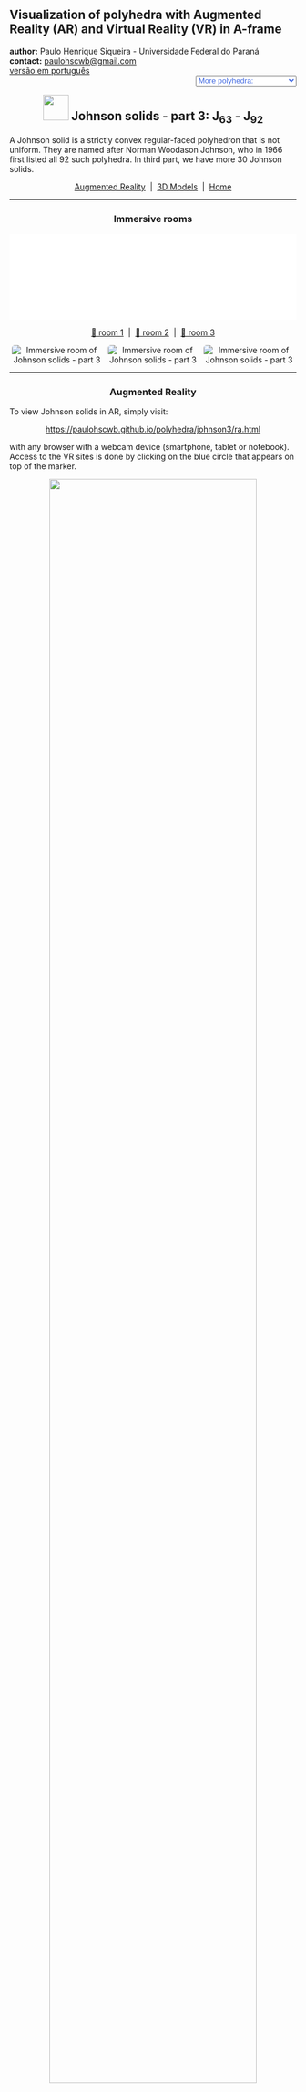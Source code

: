 <link rel="stylesheet" href="../scripts/style.css">
<meta charset="utf-8">
<link rel="icon" type="image/png" href="vr/salas/imagens/icone.png">
<h2>Visualization of polyhedra with Augmented Reality (AR) and Virtual Reality (VR) in A-frame</h2>
 <b>author:</b> Paulo Henrique Siqueira - Universidade Federal do Paraná
 <br><b>contact:</b> <a href="#">paulohscwb@gmail.com</a>
 <br><a href="https://paulohscwb.github.io/polyhedra/johnson3/pt-br/">versão em português</a>
<form style="margin: 0 auto; float:right; text-align:right; width:100%; margin-bottom:15px;">
	<select id="url" onchange="urlHandler(this.value)" style="color:royalblue;">
		<option disabled selected value>More polyhedra:</option>
		<option value="../archimedes/">Archimedes</option>
		<option value="../catalan/">Catalan</option>
		<option value="../nonconvex/">Non convex</option>
		<option value="../platonic/">Platonic</option>
		<option value="../polyhedron/">Prisms and antiprisms</option>
		<option value="../quasiregular/">Quasi regular</option>
		<option value="../selfintersect/">Self-intersecting</option>
		<option value="../selfintersectsnub/">Self-intersecting snub</option>
		<option value="../selfintersecttruncated/">Self intersecting truncated</option>
		<option value="../johnson1/">Johnson: 1-32</option>
		<option value="../johnson2/">Johnson: 33-62</option>
		<option disabled value="../johnson3/">Johnson: 63-92</option>
		<option value="../infinity/">Stellation to infinity</option>
	</select>
</form>
<script>
function urlHandler(value) {                               
    window.location.assign(`${value}`);
}
</script>

<p id="p13"></p>
  <h2 align="center"><img src="vr/salas/imagens/icone.png" style="margin-bottom:-10px" width="45"> Johnson solids - part 3: J<sub>63</sub> - J<sub>92</sub></h2>
  A Johnson solid is a strictly convex regular-faced polyhedron that is not uniform. They are named after Norman Woodason Johnson, who in 1966 first listed all 92 such polyhedra. In third part, we have more 30 Johnson solids. 
 <p align="center"><a href="#ra">Augmented Reality</a><span>&nbsp;&nbsp;|&nbsp;&nbsp;</span><a href="#m3d">3D Models</a><span>&nbsp;&nbsp;|&nbsp;&nbsp;</span><a href="../">Home</a></p>
<hr>
  <h3 align="center">Immersive rooms</h3>
  <div class="embed-container"><iframe width="100%" src="sala1.htm" title="Sala Imersiva dos Sólidos de Johnson - parte 3" frameborder="0" loading="lazy"></iframe></div>
  <p align="center"><a href="sala1.htm" target="_blank">&#x1f517; room 1</a><span>&nbsp;&nbsp;|&nbsp;&nbsp;</span><a href="sala2.htm" target="_blank">&#x1f517; room 2</a><span>&nbsp;&nbsp;|&nbsp;&nbsp;</span><a href="sala3.htm" target="_blank">&#x1f517; room 3</a></p>
  <p align="center"><img src="../../geometria-descritiva/videos/johnson3a.gif" style="max-width: 31.5%; border-radius:5px; margin-right:2%" alt="Immersive room of Johnson solids - part 3" loading="lazy"/><img src="../../geometria-descritiva/videos/johnson3b.gif" alt="Immersive room of Johnson solids - part 3" style="max-width: 31.5%; border-radius:5px; margin-right:2%" loading="lazy"/><img src="../../geometria-descritiva/videos/johnson3c.gif" style="max-width: 31.5%; border-radius:5px" alt="Immersive room of Johnson solids - part 3" loading="lazy"/></p>
<hr>
  <h3 id="ra" align="center">Augmented Reality</h3>
  To view Johnson solids in AR, simply visit:
<p align="center"><a href="ra.html" target="_blank">https://paulohscwb.github.io/polyhedra/johnson3/ra.html</a></p> 
with any browser with a webcam device (smartphone, tablet or notebook). 
<br>Access to the VR sites is done by clicking on the blue circle that appears on top of the marker.
<p align="center"><img style="border-radius:7px;" src="ar/example9.jpg" width="85%"></p>
<p align="center"><img src="ar/johnson3.gif" style="max-width: 92%; border-radius:5px;" loading="lazy"/></p>
<hr>
<h3 id="m3d" align="center">3D models</h3>
<iframe width="560" height="315" style="max-width:100%" src="https://www.youtube.com/embed/videoseries?list=PLy0I_lGW8HxXQoWgT-PKQ-avQgnJ3UXuZ" title="YouTube video player" frameborder="0" allow="accelerometer; autoplay; clipboard-write; encrypted-media; gyroscope; picture-in-picture; web-share"  allowfullscreen></iframe>
<h4>1. Tridiminished icosahedron</h4>
<a href="vr/j63_tridiminished_icosahedron.htm" target="_blank" title="3D model" class="fotoA"><img src="ar/215A.png" class="foto"></a><img src="ar/215.png" class="qr">
 <br><span class="titulo">J<sub>63</sub></span> The tridiminished icosahedron, or teddi, is one of the 92 Johnson solids. It can be constructed by removing 3 mutually non-adjacent vertices from a regular icosahedron. The name refers to one way of constructing it, by removing three pentagonal pyramids J<sub>2</sub> from a regular icosahedron, which replaces three sets of five triangular faces from the icosahedron with three mutually adjacent pentagonal faces. 
<br><br><b>Faces:</b> 5 triangles and 3 pentagons | <b>Edges:</b> 15 | <b>Vertices:</b> 9 | <b>Dihedral angles:</b> 138.19°, 100.81° and 63.43°. <a href="https://polytope.miraheze.org/wiki/Tridiminished_icosahedron" target="_blank">More...</a><br><a href="ra.html" class="raAR" title="Augmented reality" target="_blank"></a>
<hr>
<h4>2. Augmented tridiminished icosahedron</h4>
<a href="vr/j64_augmented_tridiminished_icosahedron.htm" target="_blank" title="3D model" class="fotoA"><img src="ar/216A.png" class="foto"></a><img src="ar/216.png" class="qr">
 <br><span class="titulo">J<sub>64</sub></span> The augmented tridiminished icosahedron, or auteddi, is one of the Johnson solids. It can be constructed by attaching a tetrahedron, seen as a triangular pyramid, to the triangular face of the tridiminished icosahedron that is connected only to pentagons. It is the only Johnson solid that is constructed using both diminishing and augmenting, assuming that no diminishing and augmenting cancel each other out.  
<br><br><b>Faces:</b> 7 triangles and 3 pentagons | <b>Edges:</b> 18 | <b>Vertices:</b> 10 | <b>Dihedral angles:</b> 171.34°, 138.19°, 100.81°, 70.53° and 63.43°. <a href="https://polytope.miraheze.org/wiki/Augmented_tridiminished_icosahedron" target="_blank">More...</a><br><a href="ra.html" class="raAR" title="Augmented reality" target="_blank"></a>
<hr>
<h4>3. Augmented truncated tetrahedron</h4>
<a href="vr/j65_augmented_truncated_tetrahedron.htm" target="_blank" title="3D model" class="fotoA"><img src="ar/217A.png" class="foto"></a><img src="ar/217.png" class="qr">
 <br><span class="titulo">J<sub>65</sub></span> The augmented truncated tetrahedron, or autut, is one of the Johnson solids. It can be constructed by attaching a triangular cupola J<sub>3</sub> to one of the hexagonal faces of the truncated tetrahedron.  
<br><br><b>Faces:</b> 8 triangles, 3 squares and 3 hexagons | <b>Edges:</b> 27 | <b>Vertices:</b> 15 | <b>Dihedral angles:</b> 164.21°, 141.06°, 125.26°, 109.47° and 70.53°. <a href="https://polytope.miraheze.org/wiki/Augmented_truncated_tetrahedron" target="_blank">More...</a><br><a href="ra.html" class="raAR" title="Augmented reality" target="_blank"></a>
<hr>
<h4>4. Augmented truncated cube</h4>
<a href="vr/j66_augmented_truncated_cube.htm" target="_blank" title="3D model" class="fotoA"><img src="ar/218A.png" class="foto"></a><img src="ar/218.png" class="qr">
 <br><span class="titulo">J<sub>66</sub></span> The augmented truncated cube, or autic, is one of the Johnson solids. It can be constructed by attaching a square cupola J<sub>4</sub> to one of the octagonal faces of the truncated cube.
<br><br><b>Faces:</b> 12 triangles, 5 squares and 5 octagons | <b>Edges:</b> 48 | <b>Vertices:</b> 28 | <b>Dihedral angles:</b> 170.26°, 144.74°, 135°, 125.26° and 90°. <a href="https://polytope.miraheze.org/wiki/Augmented_truncated_cube" target="_blank">More...</a><br><a href="ra.html" class="raAR" title="Augmented reality" target="_blank"></a>
<hr>
<h4>5. Biaugmented truncated cube</h4>
<a href="vr/j67_biaugmented_truncated_cube.htm" target="_blank" title="3D model" class="fotoA"><img src="ar/219A.png" class="foto"></a><img src="ar/219.png" class="qr">
 <br><span class="titulo">J<sub>67</sub></span> The biaugmented truncated cube, or bautic, is one of the Johnson solids. It can be constructed by attaching square cupolas J<sub>4</sub> to two opposite octagonal faces of the truncated cube.
<br><br><b>Faces:</b> 16 triangles, 10 squares and 4 octagons | <b>Edges:</b> 60 | <b>Vertices:</b> 32 | <b>Dihedral angles:</b> 170.26°, 144.74°, 135°, 125.26° and 90°. <a href="https://polytope.miraheze.org/wiki/Biaugmented_truncated_cube" target="_blank">More...</a><br><a href="ra.html" class="raAR" title="Augmented reality" target="_blank"></a>
<hr>
<h4>6. Augmented truncated dodecahedron</h4>
<a href="vr/j68_augmented_truncated_dodecahedron.htm" target="_blank" title="3D model" class="fotoA"><img src="ar/220A.png" class="foto"></a><img src="ar/220.png" class="qr">
 <br><span class="titulo">J<sub>68</sub></span> The augmented truncated dodecahedron, or autid, is one of the Johnson solids. It can be constructed by attaching a pentagonal cupola J<sub>5</sub> to one of the decagonal faces of the truncated dodecahedron.
<br><br><b>Faces:</b> 25 triangles, 5 squares, 1 pentagon and 11 decagons | <b>Edges:</b> 105 | <b>Vertices:</b> 65 | <b>Dihedral angles:</b> 174.34°, 159.09°, 153.94°, 148.28°, 142.62° and 116.57°. <a href="https://polytope.miraheze.org/wiki/Augmented_truncated_dodecahedron" target="_blank">More...</a><br><a href="ra.html" class="raAR" title="Augmented reality" target="_blank"></a>
<hr>
<h4>7. Parabiaugmented truncated dodecahedron</h4>
<a href="vr/j69_parabiaugmented_truncated_dodecahedron.htm" target="_blank" title="3D model" class="fotoA"><img src="ar/221A.png" class="foto"></a><img src="ar/221.png" class="qr">
 <br><span class="titulo">J<sub>69</sub></span> The parabiaugmented truncated dodecahedron, or pabautid, is one of the Johnson solids. It can be constructed by attaching two pentagonal cupolas J<sub>5</sub> to two opposite decagonal faces of the truncated dodecahedron.
<br><br><b>Faces:</b> 30 triangles, 10 squares, 2 pentagons and 10 decagons | <b>Edges:</b> 120 | <b>Vertices:</b> 70 | <b>Dihedral angles:</b> 174.34°, 159.09°, 153.94°, 148.28°, 142.62° and 116.57°. <a href="https://polytope.miraheze.org/wiki/Parabiaugmented_truncated_dodecahedron" target="_blank">More...</a><br><a href="ra.html" class="raAR" title="Augmented reality" target="_blank"></a>
<hr>
<h4>8. Metabiaugmented truncated dodecahedron</h4>
<a href="vr/j70_metabiaugmented_truncated_dodecahedron.htm" target="_blank" title="3D model" class="fotoA"><img src="ar/222A.png" class="foto"></a><img src="ar/222.png" class="qr">
 <br><span class="titulo">J<sub>70</sub></span> The metabiaugmented truncated dodecahedron, or mabautid, is one of the Johnson solids. It can be constructed by attaching two pentagonal cupolas J<sub>5</sub> to two non-opposite, non-adjacent decagonal faces of the truncated dodecahedron.
<br><br><b>Faces:</b> 30 triangles, 10 squares, 2 pentagons and 10 decagons | <b>Edges:</b> 120 | <b>Vertices:</b> 70 | <b>Dihedral angles:</b> 174.34°, 159.09°, 153.94°, 148.28°, 142.62° and 116.57°. <a href="https://polytope.miraheze.org/wiki/Metabiaugmented_truncated_dodecahedron" target="_blank">More...</a><br><a href="ra.html" class="raAR" title="Augmented reality" target="_blank"></a>
<hr>
<h4>9. Triaugmented truncated dodecahedron</h4>
<a href="vr/j71_triaugmented_truncated_dodecahedron.htm" target="_blank" title="3D model" class="fotoA"><img src="ar/223A.png" class="foto"></a><img src="ar/223.png" class="qr">
 <br><span class="titulo">J<sub>71</sub></span> The triaugmented truncated dodecahedron, or tautid, is one of the Johnson solids. It can be constructed by attaching pentagonal cupolas J<sub>5</sub> to three mutually non-adjacent decagonal faces of the truncated dodecahedron.
<br><br><b>Faces:</b> 35 triangles, 10 squares, 3 pentagons and 9 decagons | <b>Edges:</b> 135 | <b>Vertices:</b> 75 | <b>Dihedral angles:</b> 174.34°, 159.09°, 153.94°, 148.28°, 142.62° and 116.57°. <a href="https://polytope.miraheze.org/wiki/Triaugmented_truncated_dodecahedron" target="_blank">More...</a><br><a href="ra.html" class="raAR" title="Augmented reality" target="_blank"></a>
<hr>
<h4>10. Gyrate rhombicosidodecahedron</h4>
<a href="vr/j72_gyrate_rhombicosidodecahedron.htm" target="_blank" title="3D model" class="fotoA"><img src="ar/224A.png" class="foto"></a><img src="ar/224.png" class="qr">
 <br><span class="titulo">J<sub>72</sub></span> The gyrate rhombicosidodecahedron, or gyrid, is one of the Johnson solids. It can be constructed by rotating one of the pentagonal cupolaic caps of the small rhombicosidodecahedron by 36°.
<br><br><b>Faces:</b> 20 triangles, 30 squares and 12 pentagons | <b>Edges:</b> 120 | <b>Vertices:</b> 60 | <b>Dihedral angles:</b> 159.09°, 153.94°, 153.43° and 148.28°. <a href="https://polytope.miraheze.org/wiki/Gyrate_rhombicosidodecahedron" target="_blank">More...</a><br><a href="ra.html" class="raAR" title="Augmented reality" target="_blank"></a>
<p class="topop"><a href="#p13" class="topo">back to top</a></p>
<hr>
<h4>11. Parabigyrate rhombicosidodecahedron</h4>
<a href="vr/j73_parabigyrate_rhombicosidodecahedron.htm" target="_blank" title="3D model" class="fotoA"><img src="ar/225A.png" class="foto"></a><img src="ar/225.png" class="qr">
 <br><span class="titulo">J<sub>73</sub></span> The parabigyrate rhombicosidodecahedron, or pabgyrid, is one of the Johnson solids. It can be constructed by rotating two opposite pentagonal cupolaic caps of the small rhombicosidodecahedron by 36°.
<br><br><b>Faces:</b> 20 triangles, 30 squares and 12 pentagons | <b>Edges:</b> 120 | <b>Vertices:</b> 60 | <b>Dihedral angles:</b> 159.09°, 153.94°, 153.43° and 148.28°. <a href="https://polytope.miraheze.org/wiki/Parabigyrate_rhombicosidodecahedron" target="_blank">More...</a><br><a href="ra.html" class="raAR" title="Augmented reality" target="_blank"></a>
<hr>
<h4>12. Metabigyrate rhombicosidodecahedron</h4>
<a href="vr/j74_metabigyrate_rhombicosidodecahedron.htm" target="_blank" title="3D model" class="fotoA"><img src="ar/226A.png" class="foto"></a><img src="ar/226.png" class="qr">
 <br><span class="titulo">J<sub>74</sub></span> The metabigyrate rhombicosidodecahedron, or mabgyrid, is one of the Johnson solids. It can be constructed by rotating two non-opposite pentagonal cupolaic caps of the small rhombicosidodecahedron by 36°.
<br><br><b>Faces:</b> 20 triangles, 30 squares and 12 pentagons | <b>Edges:</b> 120 | <b>Vertices:</b> 60 | <b>Dihedral angles:</b> 159.09°, 153.94°, 153.43° and 148.28°. <a href="https://polytope.miraheze.org/wiki/Metabigyrate_rhombicosidodecahedron" target="_blank">More...</a><br><a href="ra.html" class="raAR" title="Augmented reality" target="_blank"></a>
<hr>
<h4>13. Trigyrate rhombicosidodecahedron</h4>
<a href="vr/j75_trigyrate_rhombicosidodecahedron.htm" target="_blank" title="3D model" class="fotoA"><img src="ar/227A.png" class="foto"></a><img src="ar/227.png" class="qr">
 <br><span class="titulo">J<sub>75</sub></span> The trigyrate rhombicosidodecahedron, or tagyrid, is one of the Johnson solids. It can be constructed by rotating three mutually non-adjacent pentagonal cupolaic caps of the small rhombicosidodecahedron by 36°. 
<br><br><b>Faces:</b> 20 triangles, 30 squares and 12 pentagons | <b>Edges:</b> 120 | <b>Vertices:</b> 60 | <b>Dihedral angles:</b> 159.09°, 153.94°, 153.43° and 148.28°. <a href="https://polytope.miraheze.org/wiki/Trigyrate_rhombicosidodecahedron" target="_blank">More...</a><br><a href="ra.html" class="raAR" title="Augmented reality" target="_blank"></a>
<hr>
<h4>14. Diminished rhombicosidodecahedron</h4>
<a href="vr/j76_diminished_rhombicosidodecahedron.htm" target="_blank" title="3D model" class="fotoA"><img src="ar/228A.png" class="foto"></a><img src="ar/228.png" class="qr">
 <br><span class="titulo">J<sub>76</sub></span> The diminished rhombicosidodecahedron, or dirid, is one of the Johnson solids. It can be constructed by removing one of the pentagonal cupolaic caps of the small rhombicosidodecahedron. 
<br><br><b>Faces:</b> 15 triangles, 25 squares, 11 pentagons and 1 decagon | <b>Edges:</b> 105 | <b>Vertices:</b> 55 | <b>Dihedral angles:</b> 159.09°, 121.72°, 116.57° and 148.28°. <a href="https://polytope.miraheze.org/wiki/Diminished_rhombicosidodecahedron" target="_blank">More...</a><br><a href="ra.html" class="raAR" title="Augmented reality" target="_blank"></a>
<hr>
<h4>15. Paragyrate diminished rhombicosidodecahedron</h4>
<a href="vr/j77_paragyrate_diminished_rhombicosidodecahedron.htm" target="_blank" title="3D model" class="fotoA"><img src="ar/229A.png" class="foto"></a><img src="ar/229.png" class="qr">
 <br><span class="titulo">J<sub>77</sub></span> The paragyrate diminished rhombicosidodecahedron, or pagydrid, is one of the Johnson solids. It can be constructed by removing one of the pentagonal cupolaic caps of the small rhombicosidodecahedron, and rotating the opposite cap by 36°. 
<br><br><b>Faces:</b> 15 triangles, 25 squares, 11 pentagons and 1 decagon | <b>Edges:</b> 105 | <b>Vertices:</b> 55 | <b>Dihedral angles:</b> 159.09°, 121.72°, 153.43°, 153.94°, 116.57° and 148.28°. <a href="https://polytope.miraheze.org/wiki/Paragyrate_diminished_rhombicosidodecahedron" target="_blank">More...</a><br><a href="ra.html" class="raAR" title="Augmented reality" target="_blank"></a>
<hr>
<h4>16. Metagyrate diminished rhombicosidodecahedron</h4>
<a href="vr/j78_metagyrate_diminished_rhombicosidodecahedron.htm" target="_blank" title="3D model" class="fotoA"><img src="ar/230A.png" class="foto"></a><img src="ar/230.png" class="qr">
 <br><span class="titulo">J<sub>78</sub></span> The metagyrate diminished rhombicosidodecahedron, or magydrid, is one of the Johnson solids. It can be constructed by removing one of the pentagonal cupolaic caps of the small rhombicosidodecahedron, and rotating another non-opposite cap by 36°. 
<br><br><b>Faces:</b> 15 triangles, 25 squares, 11 pentagons and 1 decagon | <b>Edges:</b> 105 | <b>Vertices:</b> 55 | <b>Dihedral angles:</b> 159.09°, 121.72°, 153.43°, 153.94°, 116.57° and 148.28°. <a href="https://polytope.miraheze.org/wiki/Metagyrate_diminished_rhombicosidodecahedron" target="_blank">More...</a><br><a href="ra.html" class="raAR" title="Augmented reality" target="_blank"></a>
<hr>
<h4>17. Bigyrate diminished rhombicosidodecahedron</h4>
<a href="vr/j79_bigyrate_diminished_rhombicosidodecahedron.htm" target="_blank" title="3D model" class="fotoA"><img src="ar/231A.png" class="foto"></a><img src="ar/231.png" class="qr">
 <br><span class="titulo">J<sub>79</sub></span> The bigyrate diminished rhombicosidodecahedron, or bagydrid, is one of the Johnson solids. It can be constructed by removing one of the pentagonal cupolaic caps of the small rhombicosidodecahedron, and rotating two further non-opposite caps by 36°. 
<br><br><b>Faces:</b> 15 triangles, 25 squares, 11 pentagons and 1 decagon | <b>Edges:</b> 105 | <b>Vertices:</b> 55 | <b>Dihedral angles:</b> 159.09°, 121.72°, 153.43°, 153.94°, 116.57° and 148.28°. <a href="https://polytope.miraheze.org/wiki/Bigyrate_diminished_rhombicosidodecahedron" target="_blank">More...</a><br><a href="ra.html" class="raAR" title="Augmented reality" target="_blank"></a>
<hr>
<h4>18. Parabidiminished rhombicosidodecahedron</h4>
<a href="vr/j80_parabidiminished_rhombicosidodecahedron.htm" target="_blank" title="3D model" class="fotoA"><img src="ar/232A.png" class="foto"></a><img src="ar/232.png" class="qr">
 <br><span class="titulo">J<sub>80</sub></span> The parabidiminished rhombicosidodecahedron, or pabidrid, is one of the Johnson solids. It can be constructed by removing two opposite pentagonal cupolaic caps of the small rhombicosidodecahedron. 
<br><br><b>Faces:</b> 10 triangles, 20 squares, 10 pentagons and 2 decagons | <b>Edges:</b> 90 | <b>Vertices:</b> 50 | <b>Dihedral angles:</b> 159.09°, 121.72°, 116.57° and 148.28°. <a href="https://en.wikipedia.org/wiki/Parabidiminished_rhombicosidodecahedron" target="_blank">More...</a><br><a href="ra.html" class="raAR" title="Augmented reality" target="_blank"></a>
<hr>
<h4>19. Metabidiminished rhombicosidodecahedron</h4>
<a href="vr/j81_metabidiminished_rhombicosidodecahedron.htm" target="_blank" title="3D model" class="fotoA"><img src="ar/233A.png" class="foto"></a><img src="ar/233.png" class="qr">
 <br><span class="titulo">J<sub>81</sub></span> The metabidiminished rhombicosidodecahedron, or mabidrid, is one of the Johnson solids. It can be constructed by removing two non-opposite pentagonal cupolaic caps of the small rhombicosidodecahedron. 
<br><br><b>Faces:</b> 10 triangles, 20 squares, 10 pentagons and 2 decagons | <b>Edges:</b> 90 | <b>Vertices:</b> 50 | <b>Dihedral angles:</b> 159.09°, 121.72°, 116.57° and 148.28°. <a href="https://polytope.miraheze.org/wiki/Metabidiminished_rhombicosidodecahedron" target="_blank">More...</a><br><a href="ra.html" class="raAR" title="Augmented reality" target="_blank"></a>
<hr>
<h4>20. Gyrate bidiminished rhombicosidodecahedron</h4>
<a href="vr/j82_gyrate_bidiminished_rhombicosidodecahedron.htm" target="_blank" title="3D model" class="fotoA"><img src="ar/234A.png" class="foto"></a><img src="ar/234.png" class="qr">
 <br><span class="titulo">J<sub>82</sub></span> The gyrate bidiminished rhombicosidodecahedron, or gybadrid, is one of the Johnson solids. It can be constructed by removing two non-opposite pentagonal cupolaic caps of the small rhombicosidodecahedron, and rotating a third cap by 36°. 
<br><br><b>Faces:</b> 10 triangles, 20 squares, 10 pentagons and 2 decagons | <b>Edges:</b> 90 | <b>Vertices:</b> 50 | <b>Dihedral angles:</b> 159.09°, 121.72°, 153.43°, 153.94°, 116.57° and 148.28°. <a href="https://polytope.miraheze.org/wiki/Gyrate_bidiminished_rhombicosidodecahedron" target="_blank">More...</a><br><a href="ra.html" class="raAR" title="Augmented reality" target="_blank"></a>
<p class="topop"><a href="#p13" class="topo">back to top</a></p>
<hr>
<h4>21. Tridiminished rhombicosidodecahedron</h4>
<a href="vr/j83_tridiminished_rhombicosidodecahedron.htm" target="_blank" title="3D model" class="fotoA"><img src="ar/235A.png" class="foto"></a><img src="ar/235.png" class="qr">
 <br><span class="titulo">J<sub>83</sub></span> The tridiminished rhombicosidodecahedron, or tedrid, is one of the Johnson solids. It can be constructed by removing three pentagonal cupolaic caps of the small rhombicosidodecahedron. 
<br><br><b>Faces:</b> 5 triangles, 15 squares, 9 pentagons and 3 decagons | <b>Edges:</b> 75 | <b>Vertices:</b> 45 | <b>Dihedral angles:</b> 159.09°, 121.72°, 116.57° and 148.28°. <a href="https://polytope.miraheze.org/wiki/Tridiminished_rhombicosidodecahedron" target="_blank">More...</a><br><a href="ra.html" class="raAR" title="Augmented reality" target="_blank"></a>
<hr>
<h4>22. Snub disphenoid</h4>
<a href="vr/j84_snub_disphenoid.htm" target="_blank" title="3D model" class="fotoA"><img src="ar/236A.png" class="foto"></a><img src="ar/236.png" class="qr">
 <br><span class="titulo">J<sub>84</sub></span> The snub disphenoid, or snadow, is one of the Johnson solids. It can be constructed from a tetrahedron, seen as a digonal antiprism or disphenoid, by expanding the halves outward and inserting a set of 8 triangles in between the halves.
<br><br><b>Faces:</b> 12 triangles | <b>Edges:</b> 18 | <b>Vertices:</b> 8 | <b>Dihedral angles:</b> 96.2°, 121.74° and 166.44°. <a href="https://polytope.miraheze.org/wiki/Snub_disphenoid" target="_blank">More...</a><br><a href="ra.html" class="raAR" title="Augmented reality" target="_blank"></a>
<hr>
<h4>23. Snub square antiprism</h4>
<a href="vr/j85_snub_square_antiprism.htm" target="_blank" title="3D model" class="fotoA"><img src="ar/237A.png" class="foto"></a><img src="ar/237.png" class="qr">
 <br><span class="titulo">J<sub>85</sub></span> The snub square antiprism, or snisquap, is one of the Johnson solids. It can be constructed from a square antiprism by expanding the halves outward and inserting a set of 16 triangles in between the halves. 
<br><br><b>Faces:</b> 24 triangles and 2 squares | <b>Edges:</b> 40 | <b>Vertices:</b> 16 | <b>Dihedral angles:</b> 144.14°, 119.11°, 164.26°, 145.44° and 114.65°. <a href="https://polytope.miraheze.org/wiki/Snub_square_antiprism" target="_blank">More...</a><br><a href="ra.html" class="raAR" title="Augmented reality" target="_blank"></a>
<hr>
<h4>24. Sphenocorona </h4>
<a href="vr/j86_sphenocorona.htm" target="_blank" title="3D model" class="fotoA"><img src="ar/238A.png" class="foto"></a><img src="ar/238.png" class="qr">
 <br><span class="titulo">J<sub>86</sub></span> The sphenocorona, or waco, is one of the Johnson solids. It is one of several polyhedra near the end of the list of Johnson solids with no obvious relation to any of the uniform polyhedra. The name is derived from "spheno" (meaning a wedge-like arrangement of two "lunes", where each lune consists of a square attached to two triangles) and "corona" denoting a crown-like structure composed of 8 triangles. 
<br><br><b>Faces:</b> 12 triangles and 2 squares | <b>Edges:</b> 22 | <b>Vertices:</b> 10 | <b>Dihedral angles:</b> 143.48°, 135.99°, 114.74°, 159.89°, 118.89°, 131.44°, 97.46°, 109.52° and 117.02°. <a href="https://polytope.miraheze.org/wiki/Sphenocorona" target="_blank">More...</a><br><a href="ra.html" class="raAR" title="Augmented reality" target="_blank"></a>
<hr>
<h4>25. Augmented sphenocorona </h4>
<a href="vr/j87_augmented_sphenocorona.htm" target="_blank" title="3D model" class="fotoA"><img src="ar/239A.png" class="foto"></a><img src="ar/239.png" class="qr">
 <br><span class="titulo">J<sub>87</sub></span> The augmented sphenocorona, or auwaco, is one of the Johnson solids. It can be constructed by attaching a square pyramid to one of the square faces of the sphenocorona J<sub>86</sub>. 
<br><br><b>Faces:</b> 16 triangles and 1 square | <b>Edges:</b> 26 | <b>Vertices:</b> 11 | <b>Dihedral angles:</b> 143.48°, 135.99°, 114.74°, 159.89°, 118.89°, 131.44°, 97.46°, 109.52°, 164.26°, 171.75° and 152.19°. <a href="https://polytope.miraheze.org/wiki/Augmented_sphenocorona" target="_blank">More...</a><br><a href="ra.html" class="raAR" title="Augmented reality" target="_blank"></a>
<hr>
<h4>26. Sphenomegacorona </h4>
<a href="vr/j88_sphenomegacorona.htm" target="_blank" title="3D model" class="fotoA"><img src="ar/240A.png" class="foto"></a><img src="ar/240.png" class="qr">
 <br><span class="titulo">J<sub>88</sub></span> The sphenomegacorona, or wamco, is one of the Johnson solids. The name is derived from "spheno", meaning a wedge-like arrangement of two "lunes", where each lune consists of a square attached to two triangles, and "megacorona", denoting a large crown-like structure composed of 12 triangles, as opposed to the smaller "corona" of 8 triangles found in the sphenocorona. 
<br><br><b>Faces:</b> 16 triangles and 2 squares | <b>Edges:</b> 28 | <b>Vertices:</b> 12 | <b>Dihedral angles:</b> 86.72°, 117.36°, 129.44°, 137.24°, 143.74°, 154.72°, 161.48° and 171.65°. <a href="https://polytope.miraheze.org/wiki/Sphenomegacorona" target="_blank">More...</a><br><a href="ra.html" class="raAR" title="Augmented reality" target="_blank"></a>
<hr>
<h4>27. Hebesphenomegacorona</h4>
<a href="vr/j89_hebesphenomegacorona.htm" target="_blank" title="3D model" class="fotoA"><img src="ar/241A.png" class="foto"></a><img src="ar/241.png" class="qr">
 <br><span class="titulo">J<sub>89</sub></span> The hebesphenomegacorona, or hawmco, is one of the Johnson solids. The name is derived from "hebespheno" (meaning a wedge-like arrangement of three "lunes", where each lune consists of a square attached to two triangles) and "megacorona" denoting a crown-like structure composed of 12 triangles (as opposed to the smaller "corona" of 8 triangles found in the sphenocorona). It has a weak relation to the icosahedron: if the middle square is contracted to an edge such that the neighboring squares become triangles and the neighboring triangles touch, the result is an icosahedron.  
<br><br><b>Faces:</b> 18 triangles and 3 squares | <b>Edges:</b> 33 | <b>Vertices:</b> 14 | <b>Dihedral angles:</b> 157.15°, 141.34°, 128.5°, 111.73°, 149.56°, 101.29°, 152.98°, 102.52° and 133.97°. <a href="https://polytope.miraheze.org/wiki/Hebesphenomegacorona" target="_blank">More...</a><br><a href="ra.html" class="raAR" title="Augmented reality" target="_blank"></a>
<hr>
<h4>28. Disphenocingulum</h4>
<a href="vr/j90_disphenocingulum.htm" target="_blank" title="3D model" class="fotoA"><img src="ar/242A.png" class="foto"></a><img src="ar/242.png" class="qr">
 <br><span class="titulo">J<sub>90</sub></span> The disphenocingulum, or dawci, is one of the Johnson solids. The name is derived from "spheno" (meaning a wedge-like arrangement of two "lunes", where each lune consists of a square attached to two triangles - "di" signifying two such complexes) and "cingulum" denoting a crown-like belt of 12 triangles.  
<br><br><b>Faces:</b> 20 triangles and 4 squares | <b>Edges:</b> 38 | <b>Vertices:</b> 16 | <b>Dihedral angles:</b> 124.7°, 148.43°, 133.59°, 166.81°, 154.42°, 134.34° and 100.19°. <a href="https://polytope.miraheze.org/wiki/Disphenocingulum" target="_blank">More...</a><br><a href="ra.html" class="raAR" title="Augmented reality" target="_blank"></a>
<hr>
<h4>29. Bilunabirotunda</h4>
<a href="vr/j91_bilunabirotunda.htm" target="_blank" title="3D model" class="fotoA"><img src="ar/243A.png" class="foto"></a><img src="ar/243.png" class="qr">
 <br><span class="titulo">J<sub>91</sub></span> The bilunabirotunda, or bilbiro, is one of the Johnson solids. The "birotunda" in the name signifies two rotundas, while the "biluna" refers to the two lunes (sections with a square connecting to two triangles). If the "rotunda" parts of two bilunabirotundae are aligned with opposite corresponding parts of an icosidodecahedron, they touch at the center of the icosidodecahedron because each bilunabirotunda's height in this direction is exactly half that of the icosidodecahedron height.  
<br><br><b>Faces:</b> 8 triangles, 2 squares and 4 pentagons | <b>Edges:</b> 26 | <b>Vertices:</b> 14 | <b>Dihedral angles:</b> 159.09°, 142.62°, 110.95°, 100.81° and 63.43°. <a href="https://polytope.miraheze.org/wiki/Bilunabirotunda" target="_blank">More...</a><br><a href="ra.html" class="raAR" title="Augmented reality" target="_blank"></a>
<hr>
<h4>30. Triangular hebesphenorotunda</h4>
<a href="vr/j92_triangular_hebesphenorotunda.htm" target="_blank" title="3D model" class="fotoA"><img src="ar/244A.png" class="foto"></a><img src="ar/244.png" class="qr">
 <br><span class="titulo">J<sub>92</sub></span> The triangular hebesphenorotunda, or thawro, is one of the Johnson solids. The triangular hebesphenorotunda has a minor connection with the small rhombicosidodecahedron. The triangles and squares forming the "lune" portion of the shape are congruent with corresponding triangles and squares of the small rhombicosidodecahedron.  
<br><br><b>Faces:</b> 13 triangles, 3 squares, 3 pentagons and 1 hexagon | <b>Edges:</b> 36 | <b>Vertices:</b> 18 | <b>Dihedral angles:</b> 159.09°, 142.62°, 138.19°, 110.95° and 100.81°. <a href="https://polytope.miraheze.org/wiki/Triangular_hebesphenorotunda" target="_blank">More...</a><br><a href="ra.html" class="raAR" title="Augmented reality" target="_blank"></a>
<p class="topop"><a href="#p13" class="topo">back to top</a></p>
<hr>

<br><a rel="license" href="http://creativecommons.org/licenses/by-nc-nd/4.0/"><img alt="Licença Creative Commons" style="border-width:0" src="https://i.creativecommons.org/l/by-nc-nd/4.0/88x31.png" loading="lazy"/></a><br /><span xmlns:dct="http://purl.org/dc/terms/" property="dct:title">Johnson solids part 3 (J63 - J92): Visualization of polyhedra with Augmented Reality and Virtual Reality</span> by <a xmlns:cc="http://creativecommons.org/ns#" href="https://paulohscwb.github.io/polyhedra/johnson3/" property="cc:attributionName" rel="cc:attributionURL">Paulo Henrique Siqueira</a> is licensed with a license <a rel="license" href="http://creativecommons.org/licenses/by-nc-nd/4.0/">Creative Commons Attribution-NonCommercial-NoDerivatives 4.0 International</a>.

<h4>How to cite this work:</h4> 
<p>Siqueira, P.H., "Johnson solids part 3 (J63 - J92): Visualization of polyhedra with Augmented Reality and Virtual Reality". Available in: <https://paulohscwb.github.io/polyhedra/johnson3/>, July 2023.</p>
<a target="_blank" href="https://doi.org/10.5281/zenodo.8272770"><img src="https://zenodo.org/badge/DOI/10.5281/zenodo.8272770.svg" alt="DOI"></a>
<br><br><b>References:</b>
<br>Weisstein, Eric W. "Archimedean Solid" From MathWorld-A Wolfram Web Resource. <a href="http://mathworld.wolfram.com/ArchimedeanSolid.html" target="_blank">http://mathworld.wolfram.com/ArchimedeanSolid.html</a>
<br>Weisstein, Eric W. "Platonic Solid" From MathWorld-A Wolfram Web Resource. <a href="http://mathworld.wolfram.com/PlatonicSolid.html" target="_blank">http://mathworld.wolfram.com/PlatonicSolid.html</a>
<br>Weisstein, Eric W. "Archimedean Dual" From MathWorld-A Wolfram Web Resource. <a href="https://mathworld.wolfram.com/ArchimedeanDual.html" target="_blank">https://mathworld.wolfram.com/ArchimedeanDual.html</a>
<br>Weisstein, Eric W. "Uniform Polyhedron." From MathWorld--A Wolfram Web Resource. <a href="https://mathworld.wolfram.com/UniformPolyhedron.html" target="_blank">https://mathworld.wolfram.com/UniformPolyhedron.html</a>
<br>Wikipedia <a href="https://en.wikipedia.org/wiki/Archimedean_solid" target="_blank">https://en.wikipedia.org/wiki/Archimedean_solid</a>
<br>Wikipedia <a href="https://en.wikipedia.org/wiki/en.wikipedia.org/wiki/Platonic_solid" target="_blank">https://en.wikipedia.org/wiki/Platonic_solid</a>
<br>McCooey, David I. "Visual Polyhedra". <a href="http://dmccooey.com/polyhedra/" target="_blank">http://dmccooey.com/polyhedra/</a>
